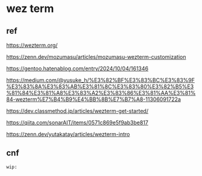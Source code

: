 
# wez term


## ref

https://wezterm.org/

https://zenn.dev/mozumasu/articles/mozumasu-wezterm-customization

https://gentoo.hatenablog.com/entry/2024/10/04/161346

https://medium.com/@yusuke_h/%E3%82%BF%E3%83%BC%E3%83%9F%E3%83%8A%E3%83%AB%E3%81%8C%E3%83%80%E3%82%B5%E3%81%84%E3%81%A8%E3%83%A2%E3%83%86%E3%81%AA%E3%81%84-wezterm%E7%B4%B9%E4%BB%8B%E7%B7%A8-11306091722a

https://dev.classmethod.jp/articles/wezterm-get-started/

https://qiita.com/sonarAIT/items/0571c869e5f9ab3be817

https://zenn.dev/yutakatay/articles/wezterm-intro


## cnf

```
wip:
```



